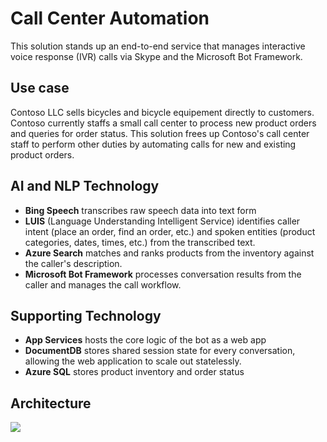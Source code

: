 # Call Center Automation

This solution stands up an end-to-end service that manages interactive voice response (IVR) calls via Skype and the Microsoft Bot Framework.

## Use case
Contoso LLC sells bicycles and bicycle equipement directly to customers.
Contoso currently staffs a small call center to process new product orders and queries for order status.
This solution frees up Contoso's call center staff to perform other duties by automating calls for new and existing product orders.

## AI and NLP Technology
* **Bing Speech** transcribes raw speech data into text form
* **LUIS** (Language Understanding Intelligent Service) identifies caller intent (place an order, find an order, etc.) and spoken entities (product categories, dates, times, etc.) from the transcribed text.
* **Azure Search** matches and ranks products from the inventory against the caller's description.
* **Microsoft Bot Framework** processes conversation results from the caller and manages the call workflow.

## Supporting Technology
* **App Services** hosts the core logic of the bot as a web app
* **DocumentDB** stores shared session state for every conversation, allowing the web application to scale out statelessly.
* **Azure SQL** stores product inventory and order status

## Architecture
<img src="{PatternAssetBaseUrl}/arch.png" />